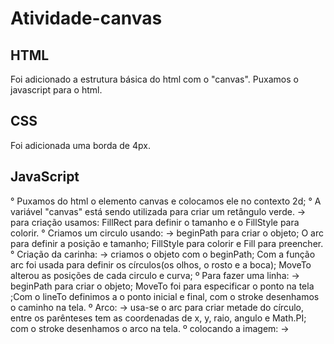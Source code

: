 # Atividade-canvas
## HTML
Foi adicionado a estrutura básica do html com o "canvas".
Puxamos o javascript para o html.
## CSS
Foi adicionada uma borda de 4px.
## JavaScript
° Puxamos do html o elemento canvas e colocamos ele no contexto 2d;
° A variável "canvas" está sendo utilizada para criar um retângulo verde.
    -> para criação usamos: FillRect para definir o tamanho e o FillStyle para colorir.
° Criamos um circulo usando:
    -> beginPath para criar o objeto; O arc para definir a posição e tamanho; FillStyle para colorir e Fill para preencher.
° Criação da carinha:
    -> criamos o objeto com o beginPath; Com a função arc foi usada para definir os círculos(os olhos, o rosto e a boca); MoveTo alterou as posições de cada circulo e curva;
º Para fazer uma linha:
    -> beginPath para criar o objeto; MoveTo foi para especificar o ponto na tela ;Com o lineTo definimos a o ponto inicial e final, com o stroke desenhamos o caminho na tela.
º Arco:
    -> usa-se o arc para criar metade do círculo, entre os parênteses tem as coordenadas de x, y, raio, angulo e Math.PI; com o stroke desenhamos o arco na tela.
º colocando a imagem:
    ->
